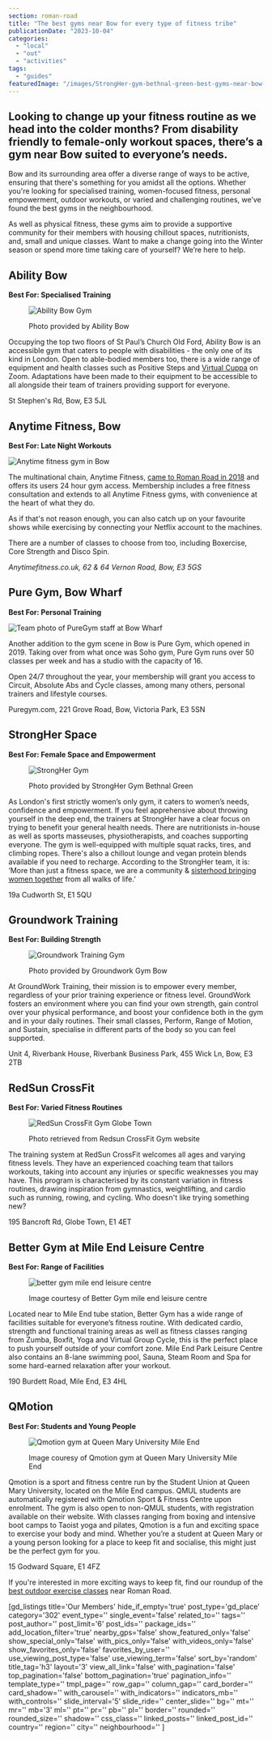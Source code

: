 ```yaml
---
section: roman-road
title: "The best gyms near Bow for every type of fitness tribe"
publicationDate: "2023-10-04"
categories: 
  - "local"
  - "out"
  - "activities"
tags: 
  - "guides"
featuredImage: "/images/StrongHer-gym-bethnal-green-best-gyms-near-bow-.jpg"
---
```


## Looking to change up your fitness routine as we head into the colder months? From disability friendly to female-only workout spaces, there’s a gym near Bow suited to everyone’s needs. 

Bow and its surrounding area offer a diverse range of ways to be active, ensuring that there's something for you amidst all the options. Whether you're looking for specialised training, women-focused fitness, personal empowerment, outdoor workouts, or varied and challenging routines, we’ve found the best gyms in the neighbourhood. 

As well as physical fitness, these gyms aim to provide a supportive community for their members with housing chillout spaces, nutritionists, and, small and unique classes. Want to make a change going into the Winter season or spend more time taking care of yourself? We’re here to help. 

## Ability Bow

**Best For: Specialised Training**

<figure>

![Ability Bow Gym](/images/Ability-Bow-1024x683.jpg)

<figcaption>

Photo provided by Ability Bow

</figcaption>

</figure>

Occupying the top two floors of St Paul’s Church Old Ford, Ability Bow is an accessible gym that caters to people with disabilities - the only one of its kind in London. Open to able-bodied members too, there is a wide range of equipment and health classes such as Positive Steps and [Virtual Cuppa](https://romanroadlondon.com/best-tea-places-bow-globe-town/) on Zoom. Adaptations have been made to their equipment to be accessible to all alongside their team of trainers providing support for everyone. 

St Stephen's Rd, Bow, E3 5JL

## Anytime Fitness, Bow

**Best For: Late Night Workouts**

![Anytime fitness gym in Bow](/images/Anytime-fitness-1-1024x683.jpg)

The multinational chain, Anytime Fitness, [came to Roman Road in 2018](https://romanroadlondon.com/anytime-fitness-bow/) and offers its users 24 hour gym access. Membership includes a free fitness consultation and extends to all Anytime Fitness gyms, with convenience at the heart of what they do.

As if that's not reason enough, you can also catch up on your favourite shows while exercising by connecting your Netflix account to the machines.

There are a number of classes to choose from too, including Boxercise, Core Strength and Disco Spin.

_Anytimefitness.co.uk, 62 & 64 Vernon Road, Bow, E3 5GS_

## Pure Gym, Bow Wharf

**Best For: Personal Training**

![Team photo of PureGym staff at Bow Wharf](/images/PureGym-opening-meet-the-team-1024x683.jpg)

Another addition to the gym scene in Bow is Pure Gym, which opened in 2019. Taking over from what once was Soho gym, Pure Gym runs over 50 classes per week and has a studio with the capacity of 16.

Open 24/7 throughout the year, your membership will grant you access to Circuit, Absolute Abs and Cycle classes, among many others, personal trainers and lifestyle courses.

Puregym.com, 221 Grove Road, Bow, Victoria Park, E3 5SN

## StrongHer Space

**Best For: Female Space and Empowerment**

<figure>

![StrongHer Gym](/images/StrongHer-gym-bethnal-green-best-gyms-near-bow--1024x683.jpg)

<figcaption>

Photo provided by StrongHer Gym Bethnal Green

</figcaption>

</figure>

As London's first strictly women’s only gym, it caters to women’s needs, confidence and empowerment. If you feel apprehensive about throwing yourself in the deep end, the trainers at StrongHer have a clear focus on trying to benefit your general health needs. There are nutritionists in-house as well as sports masseuses, physiotherapists, and coaches supporting everyone. The gym is well-equipped with multiple squat racks, tires, and climbing ropes. There's also a chillout lounge and vegan protein blends available if you need to recharge. According to the StrongHer team, it is: ‘More than just a fitness space, we are a community & [sisterhood bringing women together](https://romanroadlondon.com/talking-to-local-women-2019/) from all walks of life.’

19a Cudworth St, E1 5QU

## Groundwork Training

**Best For: Building Strength**

<figure>

![Groundwork Training Gym](/images/Groundworks-Gym-The-Best-Gyms-Near-Bow--1024x683.jpg)

<figcaption>

Photo provided by Groundwork Gym Bow

</figcaption>

</figure>

At GroundWork Training, their mission is to empower every member, regardless of your prior training experience or fitness level. GroundWork fosters an environment where you can find your own strength, gain control over your physical performance, and boost your confidence both in the gym and in your daily routines. Their small classes, Perform, Range of Motion, and Sustain, specialise in different parts of the body so you can feel supported. 

Unit 4, Riverbank House, Riverbank Business Park, 455 Wick Ln, Bow, E3 2TB

## RedSun CrossFit

**Best For: Varied Fitness Routines**

<figure>

![RedSun CrossFit Gym Globe Town](/images/Crossfit-Gym--1024x683.jpg)

<figcaption>

Photo retrieved from Redsun CrossFit Gym website

</figcaption>

</figure>

The training system at RedSun CrossFit welcomes all ages and varying fitness levels. They have an experienced coaching team that tailors workouts, taking into account any injuries or specific weaknesses you may have. This program is characterised by its constant variation in fitness routines, drawing inspiration from gymnastics, weightlifting, and cardio such as running, rowing, and cycling. Who doesn't like trying something new?

195 Bancroft Rd, Globe Town, E1 4ET

## Better Gym at Mile End Leisure Centre

**Best For: Range of Facilities**

<figure>

![better gym mile end leisure centre ](/images/better-gym-mile-end-leisure-centre-1-1-1024x683.jpg)

<figcaption>

Image courtesy of Better Gym mile end leisure centre

</figcaption>

</figure>

Located near to Mile End tube station, Better Gym has a wide range of facilities suitable for everyone’s fitness routine. With dedicated cardio, strength and functional training areas as well as fitness classes ranging from Zumba, Boxfit, Yoga and Virtual Group Cycle, this is the perfect place to push yourself outside of your comfort zone. Mile End Park Leisure Centre also contains an 8-lane swimming pool, Sauna, Steam Room and Spa for some hard-earned relaxation after your workout.

190 Burdett Road, Mile End, E3 4HL

## QMotion

**Best For: Students and Young People**

<figure>

![Qmotion gym at Queen Mary University Mile End ](/images/Qmotion-gym-queen-mary-university-mile-end--1024x683.jpg)

<figcaption>

Image couresy of Qmotion gym at Queen Mary University Mile End

</figcaption>

</figure>

Qmotion is a sport and fitness centre run by the Student Union at Queen Mary University, located on the Mile End campus. QMUL students are automatically registered with Qmotion Sport & Fitness Centre upon enrolment. The gym is also open to non-QMUL students, with registration available on their website. With classes ranging from boxing and intensive boot camps to Taoist yoga and pilates, Qmotion is a fun and exciting space to exercise your body and mind. Whether you’re a student at Queen Mary or a young person looking for a place to keep fit and socialise, this might just be the perfect gym for you.

15 Godward Square, E1 4FZ

If you're interested in more exciting ways to keep fit, find our roundup of the [best outdoor exercise classes](https://romanroadlondon.com/best-outdoor-exercise-classes/) near Roman Road.

\[gd\_listings title='Our Members' hide\_if\_empty='true' post\_type='gd\_place' category='302' event\_type='' single\_event='false' related\_to='' tags='' post\_author='' post\_limit='6' post\_ids='' package\_ids='' add\_location\_filter='true' nearby\_gps='false' show\_featured\_only='false' show\_special\_only='false' with\_pics\_only='false' with\_videos\_only='false' show\_favorites\_only='false' favorites\_by\_user='' use\_viewing\_post\_type='false' use\_viewing\_term='false' sort\_by='random' title\_tag='h3' layout='3' view\_all\_link='false' with\_pagination='false' top\_pagination='false' bottom\_pagination='true' pagination\_info='' template\_type='' tmpl\_page='' row\_gap='' column\_gap='' card\_border='' card\_shadow='' with\_carousel='' with\_indicators='' indicators\_mb='' with\_controls='' slide\_interval='5' slide\_ride='' center\_slide='' bg='' mt='' mr='' mb='3' ml='' pt='' pr='' pb='' pl='' border='' rounded='' rounded\_size='' shadow='' css\_class='' linked\_posts='' linked\_post\_id='' country='' region='' city='' neighbourhood='' \]
